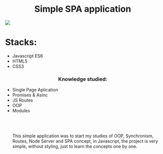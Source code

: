 <h1 align="center"> Simple SPA application </h1>
<img  src="https://github.com/gugrando/JS-ROUTES-Projeto1/blob/main/readme/chrome-capture-2023-1-9.gif"/>
<h1 align="start"> Stacks: </h1>
<ul align="start"> 
  <li>Javascript ES6</li>
  <li>HTML5</li>
  <li>CSS3</li>
</ul>
<h3 align="center">Knowledge studied:</h3>
<ul align="start"> 
  <li>Single Page Aplication</li>
  <li>Promises & Asinc</li>
  <li>JS Routes</li>
  <li>OOP</li>
  <li>Modules</li>
 <br>
 <br>
 <br>
 <p>
    This simple application was to start my studies of OOP, Synchronism, Routes, Node Server and SPA concept, in Javascript, the project is very simple, without    styling, just to learn the concepts one by one.
  </p>
</ul>
